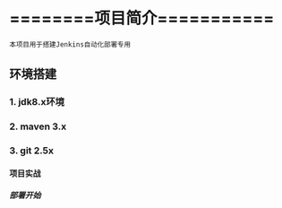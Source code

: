 # ========项目简介===========
    本项目用于搭建Jenkins自动化部署专用
## 环境搭建
### 1. jdk8.x环境
### 2. maven 3.x
### 3. git 2.5x 
#### 项目实战
##### 部署开始
